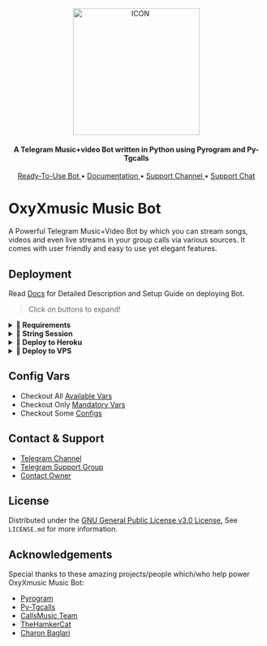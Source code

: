 <p align="center"><img src="https://github.com/OxyXmusic/Oxyyy/blob/master/Utils/icon.gif" alt="ICON" width="250" height="250"/></p>

<h4 align="center">
    A Telegram Music+video Bot written in Python using Pyrogram and Py-Tgcalls 
</h4>
<p align="center">
    <a href="https://t.me/OxyXmusicRobot"> Ready-To-Use Bot </a> •
    <a href="https://notreallyshikhar.gitbook.io/OxyXmusicmusicbot/about/getting-started"> Documentation </a> •
    <a href="https://t.me/FeelingsOP"> Support Channel </a> •
    <a href="https://t.me/bestiesfortheresties"> Support Chat </a> 
</p>
    
# OxyXmusic Music Bot
A Powerful Telegram Music+Video Bot by which you can stream songs, videos and even live streams in your group calls via various sources. It comes with  user friendly and easy to use yet elegant features.

## Deployment
Read [Docs](https://notreallyshikhar.gitbook.io/OxyXmusicmusicbot/deployment/requirements) for Detailed Description and Setup Guide on deploying Bot.

> Click on buttons to expand!
<details>
<summary><b>🔗 Requirements</b></summary>
<br>
    
- [Python3.9](https://www.python.org/downloads/release/python-390/)
- [Telegram API Key](https://docs.pyrogram.org/intro/setup#api-keys)
- [Telegram Bot Token](https://t.me/botfather)
- [MongoDB URI](https://telegra.ph/How-To-get-Mongodb-URI-04-06)
- [Pyrogram String Session](https://notreallyshikhar.gitbook.io/OxyXmusicmusicbot/deployment/string-session)
    
</details>

<details>
<summary><b>🔗 String Session</b></summary>
<br>
    
> You'll need a [API_ID](https://notreallyshikhar.gitbook.io/OxyXmusicmusicbot/vars/mandatory-vars#1.-api_id) & [API_HASH](https://notreallyshikhar.gitbook.io/OxyXmusicmusicbot/vars/mandatory-vars#2.-api_hash) in order to generate pyrogram session. 
> Always remeber to use good API combo else your account could be deleted.

<h4> Generate Session via Repl: </h4>    
<p><a href="https://replit.com/@NotReallyShikhar/OxyXmusic-Music-String-Gen"><img src="https://img.shields.io/badge/Generate%20On%20Repl-blueviolet?style=for-the-badge&logo=appveyor" width="200""/></a></p>

<h4> Generate Session via Telegram StringGen Bot: </h4>    
<p><a href="https://t.me/OxyXmusicStringBot"><img src="https://img.shields.io/badge/TG%20String%20Gen%20Bot-blueviolet?style=for-the-badge&logo=appveyor" width="200""/></a></p>
    
</details>

<details>
<summary><b>🔗 Deploy to Heroku</b></summary>
<br>

> Heroku has two vars[ HEROKU_API_KEY & HEROKU_APP_NAME ] for Updater to work. 
> By setting those two vars you can get logs of your heroku app, set var, edit var, delete vars , check dyno usage and update bot. 
> Those two vars are not Mandatory! You can leave them blank too. 
    
<h4>Click the button below to deploy OxyXmusic on Heroku!</h4>    
<p><a href="https://vegetaxd.me/OxyXmusic"><img src="https://img.shields.io/badge/Deploy%20To%20Heroku-blueviolet?style=for-the-badge&logo=heroku" width="200""/></a></p>
    
</details>

<details>
<summary><b>🔗 Deploy to VPS</b></summary>
<br>

> Checkout [Docs](https://notreallyshikhar.gitbook.io/OxyXmusicmusicbot/deployment/local-hosting-or-vps) for Detailed Explanation on VPS Deploy


```console
shikhar@MacBook~ $ git clone https://github.com/OxyXmusic/Oxyyy
shikhar@MacBook~ $ cd OxyXmusicMusicBot
shikhar@MacBook~ $ pip3 install -U -r requirements.txt
shikhar@MacBook~ $ cp sample.env .env
```
> Edit .env with your values and then start bot with
```console
shikhar@MacBook~ $ bash start
```

> Not Getting VPS Method? [Watch Tutorial](https://t.me/FeelingsOP/2275)
</details>

## Config Vars

- Checkout All [Available Vars](https://notreallyshikhar.gitbook.io/OxyXmusicmusicbot/vars/available-vars)
- Checkout Only [Mandatory Vars](https://notreallyshikhar.gitbook.io/OxyXmusicmusicbot/vars/mandatory-vars)
- Checkout Some [Configs](https://notreallyshikhar.gitbook.io/OxyXmusicmusicbot/setup-config/config)

## Contact & Support

- [Telegram Channel](https://t.me/FeelingsOP)
- [Telegram Support Group](https://t.me/Officialbestiesfortheresties)
- [Contact Owner](https://t.me/NotReallyShikhar)


## License

Distributed under the [GNU General Public License v3.0 License.](https://github.com/OxyXmusic/Oxyyy/blob/main/LICENSE) See `LICENSE.md` for more information.

## Acknowledgements

Special thanks to these amazing projects/people which/who help power OxyXmusic Music Bot:

- [Pyrogram](https://github.com/pyrogram/pyrogram)
- [Py-Tgcalls](https://github.com/pytgcalls/pytgcalls)
- [CallsMusic Team](https://github.com/Callsmusic)
- [TheHamkerCat](https://github.com/TheHamkerCat)
- [Charon Baglari](https://github.com/XCBv021)
